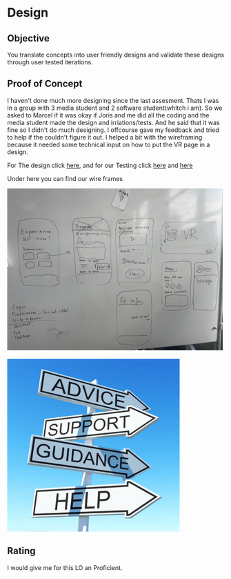 # Design

## Objective

You translate concepts into user friendly designs and validate these designs through user tested iterations.

## Proof of Concept

I haven't done much more designing since the last assesment. Thats I was in a group with 3 media student and 2 software student(whitch i am). So we asked to Marcel if it was okay if Joris and me did all the coding and the media student made the design and irriations/tests. And he said that it was fine so I didn't do much designing. I offcourse gave my feedback and tried to help if the couldn't figure it out. I helped a bit with the wireframing because it needed some technical input on how to put the VR page in a design.

For The design click [here](https://www.figma.com/design/vjSt02gUbVpAXFiB0JzmIz/Overload-App-Design?node-id=0-1), and for our Testing click [here](https://drive.google.com/file/d/1VHgC_3oIOrBhY46l-L20NnFowaB9pcR5/view) and [here](https://drive.google.com/file/d/1vg947o73gJ4Zh8zH7ko9JWnsXyCpS6vD/view)

Under here you can find our wire frames

<img src="/documentation/img/IMG_7783.jpg" alt="" width="500"/>
<br><br>
<img src="/documentation/img/advice-img.jpeg" alt="" width="400"/>

## Rating

I would give me for this LO an Proficient.

